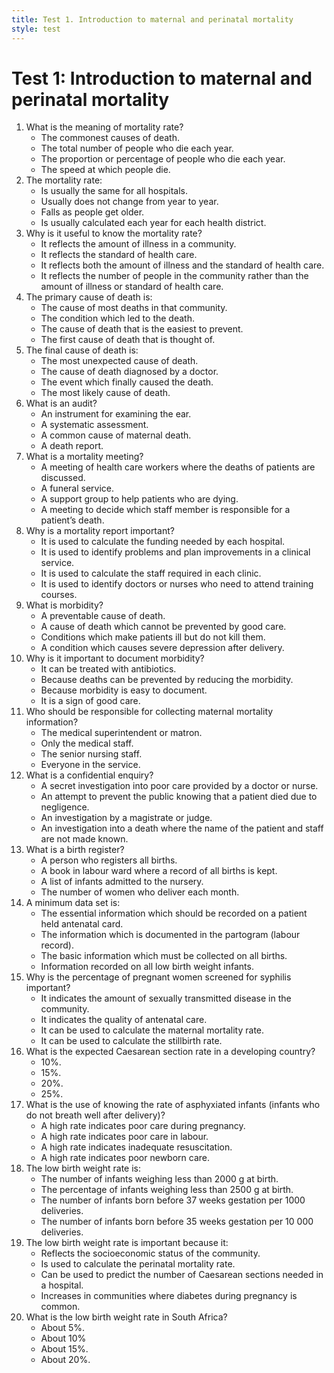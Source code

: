 ```yaml
---
title: Test 1. Introduction to maternal and perinatal mortality
style: test
---
```


# Test 1: Introduction to maternal and perinatal mortality

1.	What is the meaning of mortality rate?
	-	The commonest causes of death.
	-	The total number of people who die each year.
	+	The proportion or percentage of people who die each year.
	-	The speed at which people die.
2.	The mortality rate:
	-	Is usually the same for all hospitals.
	-	Usually does not change from year to year.
	-	Falls as people get older.
	+	Is usually calculated each year for each health district.
3.	Why is it useful to know the mortality rate?
	-	It reflects the amount of illness in a community.
	-	It reflects the standard of health care.
	+	It reflects both the amount of illness and the standard of health care.
	-	It reflects the number of people in the community rather than the amount of illness or standard of health care.
4.	The primary cause of death is:
	-	The cause of most deaths in that community.
	+	The condition which led to the death.
	-	The cause of death that is the easiest to prevent.
	-	The first cause of death that is thought of.
5.	The final cause of death is:
	-	The most unexpected cause of death.
	-	The cause of death diagnosed by a doctor.
	+	The event which finally caused the death.
	-	The most likely cause of death.
6.	What is an audit?
	-	An instrument for examining the ear.
	+	A systematic assessment.
	-	A common cause of maternal death.
	-	A death report.
7.	What is a mortality meeting?
	+	A meeting of health care workers where the deaths of patients are discussed.
	-	A funeral service.
	-	A support group to help patients who are dying.
	-	A meeting to decide which staff member is responsible for a patient’s death.
8.	Why is a mortality report important?
	-	It is used to calculate the funding needed by each hospital.
	+	It is used to identify problems and plan improvements in a clinical service.
	-	It is used to calculate the staff required in each clinic.
	-	It is used to identify doctors or nurses who need to attend training courses.
9.	What is morbidity?
	-	A preventable cause of death.
	-	A cause of death which cannot be prevented by good care.
	+	Conditions which make patients ill but do not kill them.
	-	A condition which causes severe depression after delivery.
10.	Why is it important to document morbidity?
	-	It can be treated with antibiotics.
	+	Because deaths can be prevented by reducing the morbidity.
	-	Because morbidity is easy to document.
	-	It is a sign of good care.
11.	Who should be responsible for collecting maternal mortality information?
	-	The medical superintendent or matron.
	-	Only the medical staff.
	-	The senior nursing staff.
	+	Everyone in the service.
12.	What is a confidential enquiry?
	-	A secret investigation into poor care provided by a doctor or nurse.
	-	An attempt to prevent the public knowing that a patient died due to negligence.
	-	An investigation by a magistrate or judge.
	+	An investigation into a death where the name of the patient and staff are not made known.
13.	What is a birth register?
	-	A person who registers all births.
	+	A book in labour ward where a record of all births is kept.
	-	A list of infants admitted to the nursery.
	-	The number of women who deliver each month.
14.	A minimum data set is:
	-	The essential information which should be recorded on a patient held antenatal card.
	-	The information which is documented in the partogram (labour record).
	+	The basic information which must be collected on all births.
	-	Information recorded on all low birth weight infants.
15.	Why is the percentage of pregnant women screened for syphilis important?
	-	It indicates the amount of sexually transmitted disease in the community.
	+	It indicates the quality of antenatal care.
	-	It can be used to calculate the maternal mortality rate.
	-	It can be used to calculate the stillbirth rate.
16.	What is the expected Caesarean section rate in a developing country?
	-	10%.
	+	15%.
	-	20%.
	-	25%.
17.	What is the use of knowing the rate of asphyxiated infants (infants who do not breath well after delivery)?
	-	A high rate indicates poor care during pregnancy.
	+	A high rate indicates poor care in labour.
	-	A high rate indicates inadequate resuscitation.
	-	A high rate indicates poor newborn care.
18.	The low birth weight rate is:
	-	The number of infants weighing less than 2000 g at birth.
	+	The percentage of infants weighing less than 2500 g at birth.
	-	The number of infants born before 37 weeks gestation per 1000 deliveries.
	-	The number of infants born before 35 weeks gestation per 10 000 deliveries.
19.	The low birth weight rate is important because it:
	+	Reflects the socioeconomic status of the community.
	-	Is used to calculate the perinatal mortality rate.
	-	Can be used to predict the number of Caesarean sections needed in a hospital.
	-	Increases in communities where diabetes during pregnancy is common.
20.	What is the low birth weight rate in South Africa?
	-	About 5%.
	-	About 10%
	+	About 15%.
	-	About 20%.
